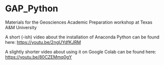 # GAP_Python
Materials for the Geosciences Academic Preparation workshop at Texas A&amp;M University

A short (-ish) video about the installation of Anaconda Python can be found here: https://youtu.be/2ngUYdfKJRM

A slightly shorter video about using it on Google Colab can be found here: https://youtu.be/80CZEMmq0gY

